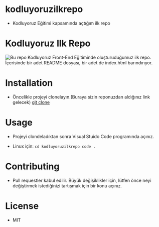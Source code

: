 # kodluyoruzilkrepo
* Kodluyoruz Eğitimi kapsamında açtığım ilk repo
# Kodluyoruz Ilk Repo

![Bu repo Kodluyoruz Front-End Eğitiminde oluşturuduğumuz ilk repo. İçerisinde bir adet README dosyası, bir adet de index.html barındırıyor.](https://imgyukle.com/f/2022/09/24/nKmxrM.png)

# Installation
* Öncelikle projeyi clonelayın.(Buraya sizin reponuzdan aldığınız link gelecek)
[git clone](https://github.com/Booreas/kodluyoruzilkrepo)

# Usage
* Projeyi clondeladıktan sonra Visual Stuido Code programında açınız.

* Linux için:
`cd kodluyoruzilkrepo
code .`

# Contributing
* Pull requestler kabul edilir. Büyük değişiklikler için, lütfen önce neyi değiştirmek istediğinizi tartışmak için bir konu açınız.

# License

* MIT
